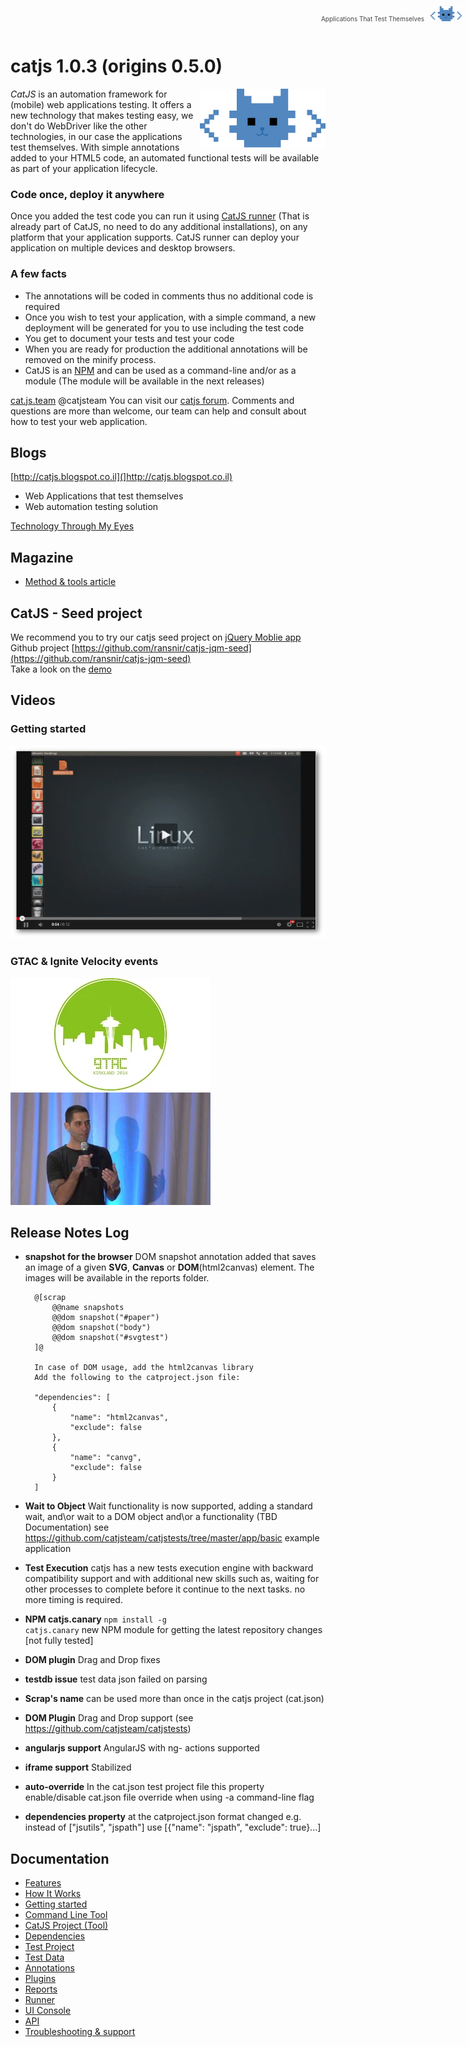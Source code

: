 catjs 1.0.3 (origins 0.5.0) 
==============

<img align="right" width="201" height="94" src="https://raw.githubusercontent.com/catjsteam/catjs/master/resources/images/Logo48x48-01.png">

*CatJS* is an automation framework for (mobile) web applications testing.
It offers a new technology that makes testing easy, we don't do WebDriver like the other technologies, in our case the applications test themselves.
With simple annotations added to your HTML5 code, an automated functional tests will be available as part of your application lifecycle.

### Code once, deploy it anywhere <br/>

Once you added the test code you can run it using [CatJS runner](https://www.npmjs.org/package/mobilerunner) (That is already part of CatJS, no need to do any additional installations), on any platform that your application supports.
CatJS runner can deploy your application on multiple devices and desktop browsers.

### A few facts

* The annotations will be coded in comments thus no additional code is required
* Once you wish to test your application, with a simple command, a new deployment will be generated for you to use including the test code
* You get to document your tests and test your code
* When you are ready for production the additional annotations will be removed on the minify process.
* CatJS is an [NPM](https://www.npmjs.org/) and can be used as a command-line and/or as a module (The module will be available in the next releases)

[cat.js.team](http://catjsteam.github.io/) @catjsteam
You can visit our [catjs forum](https://groups.google.com/forum/#!forum/catjs). Comments and questions are more than welcome, our team can help and consult about how to test your web application.
  

## Blogs
[http://catjs.blogspot.co.il](]http://catjs.blogspot.co.il)

* Web Applications that test themselves
* Web automation testing solution

[Technology Through My Eyes](http://mobilewebtesting.wordpress.com/2014/06/22/how-to-test-your-mobile-web-application-using-catjs-part-one)

## Magazine

* [Method & tools article](http://www.methodsandtools.com/tools/catjs.php)

## CatJS - Seed project

We recommend you to try our catjs seed project on [jQuery Moblie app](http://jquerymobile.com/)  
Github project [https://github.com/ransnir/catjs-jqm-seed](https://github.com/ransnir/catjs-jqm-seed)  
Take a look on the [demo](http://ransnir.github.io/cat-project/target/catexample/index.html)

## Videos

### Getting started
[![ScreenShot](https://raw.githubusercontent.com/catjsteam/catjs/master/resources/images/catjsyoutube-s.png)](https://t.co/vBgLx9tEFF)  

### GTAC & Ignite Velocity events
[![ScreenShot](https://raw.githubusercontent.com/catjsteam/catjs/master/resources/images/gtac.jpg)](https://www.youtube.com/watch?v=gGdDc5SlBq4) [![ScreenShot](https://raw.githubusercontent.com/catjsteam/catjs/master/resources/images/velocity.jpg)](https://www.youtube.com/watch?v=nRcKAFS-Gyg)

## Release Notes Log

* **snapshot for the browser** DOM snapshot annotation added that saves an image of a given **SVG**, **Canvas** or **DOM**(html2canvas) element. The images will be available in the reports folder.

        @[scrap
            @@name snapshots
            @@dom snapshot("#paper")
            @@dom snapshot("body")
            @@dom snapshot("#svgtest")
        ]@

        In case of DOM usage, add the html2canvas library
        Add the following to the catproject.json file:
        
        "dependencies": [
            {
                "name": "html2canvas",
                "exclude": false
            },
            {
                "name": "canvg",
                "exclude": false
            }
        ]

* **Wait to Object** Wait functionality is now supported, adding a standard wait, and\or wait to a DOM object and\or a functionality (TBD Documentation) see https://github.com/catjsteam/catjstests/tree/master/app/basic example application
* **Test Execution** catjs has a new tests execution engine with backward compatibility support and with additional new skills such as, waiting for other processes to complete before it continue to the next tasks. no more timing is required.   
* **NPM catjs.canary** <code>npm install -g catjs.canary</code> new NPM module for getting the latest repository changes [not fully tested] 
* **DOM plugin** Drag and Drop fixes 
* **testdb issue** test data json failed on parsing  
* **Scrap's name** can be used more than once in the catjs project (cat.json)  
* **DOM Plugin** Drag and Drop support (see https://github.com/catjsteam/catjstests) 
* **angularjs support** AngularJS with ng- actions supported 
* **iframe support** Stabilized
* **auto-override** In the cat.json test project file this property enable/disable cat.json file override when using -a command-line flag
* **dependencies property** at the catproject.json format changed e.g. instead of ["jsutils", "jspath"] use [{"name": "jspath", "exclude": true}...]

## Documentation

* [Features](http://catjsteam.github.io/docs/core/catjs_features.html)
* [How It Works](http://catjsteam.github.io/docs/core/how_it_works.html)
* [Getting started](http://catjsteam.github.io/docs/core/getting_started.html)
* [Command Line Tool](http://catjsteam.github.io/docs/core/cli.html)
* [CatJS Project (Tool)](http://catjsteam.github.io/docs/core/catjs_tool.html)
* [Dependencies](http://catjsteam.github.io/docs/core/dependencies.html)
* [Test Project](http://catjsteam.github.io/docs/core/test_project.html)
* [Test Data](http://catjsteam.github.io/docs/core/test_data.html)
* [Annotations](http://catjsteam.github.io/docs/core/annotations.html)
* [Plugins](http://catjsteam.github.io/docs/core/plugins.html)
* [Reports](http://catjsteam.github.io/docs/core/reports.html)
* [Runner](http://catjsteam.github.io/docs/core/runner.html)
* [UI Console](http://catjsteam.github.io/docs/core/ui_console.html)
* [API](http://catjsteam.github.io/docs/core/api.html)
* [Troubleshooting & support](http://catjsteam.github.io/docs/core/troubleshooting.html)


<br/>
<div style="position: fixed; padding: 10px; top: 0; right:0; width:100%; text-align:right; cursor:pointer;" onclick="window.location.href='http://catjsteam.github.io/docs/user_guide.html'" > <span style="position: relative; right: 10px; top: 10px; padding-top:10px; font-size:10px; color:#444444">Applications That Test Themselves</span> <img align="right" width="50" height="24" src="https://raw.githubusercontent.com/catjsteam/catjs/master/resources/images/Logo48x48-01.png"></div><script> (function(){ for(var els = document.getElementsByTagName ('a'), i = els.length; i--;) { var elt = els[i]; elt.setAttribute("target","_blank"); if (elt.href.lastIndexOf(".md") !== -1) {elt.href = elt.href.split(".md").join(".html") } } })(); </script> 
